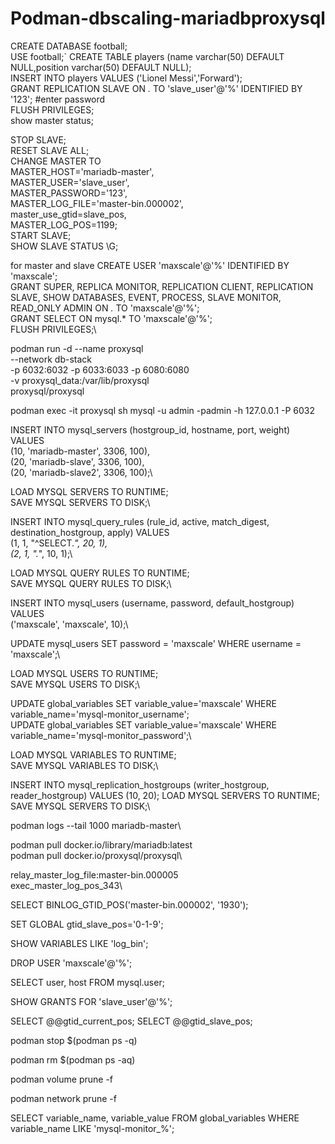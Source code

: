 # Podman-dbscaling-mariadbproxysql


CREATE DATABASE football;\
 USE football;\`
 CREATE TABLE players (name varchar(50) DEFAULT NULL,position varchar(50) DEFAULT NULL);\
 INSERT INTO players VALUES ('Lionel Messi','Forward');\
 GRANT REPLICATION SLAVE ON *.* TO 'slave_user'@'%' IDENTIFIED BY '123'; #enter password\
 FLUSH PRIVILEGES;\
 show master status;

STOP SLAVE; \
RESET SLAVE ALL; \
 CHANGE MASTER TO \
   MASTER_HOST='mariadb-master',\
   MASTER_USER='slave_user',\
   MASTER_PASSWORD='123',\
   MASTER_LOG_FILE='master-bin.000002',\
   master_use_gtid=slave_pos,\
   MASTER_LOG_POS=1199;\
START SLAVE;\
SHOW SLAVE STATUS \G;


for  master and slave
CREATE USER 'maxscale'@'%' IDENTIFIED BY 'maxscale';\
GRANT SUPER, REPLICA MONITOR, REPLICATION CLIENT, REPLICATION SLAVE, SHOW DATABASES, EVENT, PROCESS, SLAVE MONITOR, READ_ONLY ADMIN ON *.* TO 'maxscale'@'%';\
GRANT SELECT ON mysql.* TO 'maxscale'@'%';\
FLUSH PRIVILEGES;\


podman run -d --name proxysql \
    --network db-stack \
    -p 6032:6032 -p 6033:6033 -p 6080:6080 \
    -v proxysql_data:/var/lib/proxysql \
    proxysql/proxysql

podman exec -it proxysql sh
mysql -u admin -padmin -h 127.0.0.1 -P 6032

INSERT INTO mysql_servers (hostgroup_id, hostname, port, weight) VALUES \
(10, 'mariadb-master', 3306, 100), \
(20, 'mariadb-slave', 3306, 100),\
(20, 'mariadb-slave2', 3306, 100);\

LOAD MYSQL SERVERS TO RUNTIME;\
SAVE MYSQL SERVERS TO DISK;\

INSERT INTO mysql_query_rules (rule_id, active, match_digest, destination_hostgroup, apply) VALUES \
(1, 1, "^SELECT.*", 20, 1),\
(2, 1, ".*", 10, 1);\

LOAD MYSQL QUERY RULES TO RUNTIME;\
SAVE MYSQL QUERY RULES TO DISK;\

INSERT INTO mysql_users (username, password, default_hostgroup) VALUES \
('maxscale', 'maxscale', 10);\

UPDATE mysql_users SET password = 'maxscale' WHERE username = 'maxscale';\

LOAD MYSQL USERS TO RUNTIME;\
SAVE MYSQL USERS TO DISK;\

UPDATE global_variables SET variable_value='maxscale' WHERE variable_name='mysql-monitor_username';\
UPDATE global_variables SET variable_value='maxscale' WHERE variable_name='mysql-monitor_password';\

LOAD MYSQL VARIABLES TO RUNTIME;\
SAVE MYSQL VARIABLES TO DISK;\

INSERT INTO mysql_replication_hostgroups (writer_hostgroup, reader_hostgroup) VALUES (10, 20);
LOAD MYSQL SERVERS TO RUNTIME; \
SAVE MYSQL SERVERS TO DISK;\

podman logs --tail 1000 mariadb-master\

podman pull docker.io/library/mariadb:latest\
podman pull docker.io/proxysql/proxysql\

relay_master_log_file:master-bin.000005 \
exec_master_log_pos_343\

SELECT BINLOG_GTID_POS('master-bin.000002', '1930');

SET GLOBAL gtid_slave_pos='0-1-9';

SHOW VARIABLES LIKE 'log_bin';

DROP USER 'maxscale'@'%';

SELECT user, host FROM mysql.user;

SHOW GRANTS FOR 'slave_user'@'%';

SELECT @@gtid_current_pos;
SELECT @@gtid_slave_pos;

podman stop $(podman ps -q)

podman rm $(podman ps -aq)

podman volume prune -f

podman network prune -f


SELECT variable_name, variable_value 
FROM global_variables 
WHERE variable_name LIKE 'mysql-monitor_%';



